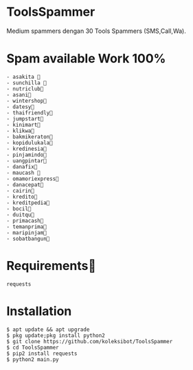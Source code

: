 # ToolsSpammer
Medium spammers dengan 30 Tools Spammers (SMS,Call,Wa).
# Spam available Work 100%
```
- asakita 👻
- sunchilla 👻
- nutriclub👻
- asani👻
- wintershop👻
- datesy👻
- thaifriendly👻
- jumpstart👻
- kinimart👻
- klikwa👻
- bakmikeraton👻
- kopidulukala👻
- kredinesia👻
- pinjamindo👻
- uangpintar👻
- danafix👻
- maucash 👻
- omamoriexpress👻
- danacepat👻
- cairin👻
- kredito👻
- kreditpedia👻
- bocil👻
- duitqu👻
- primacash👻
- temanprima👻
- maripinjam👻
- sobatbangun👻
```
# Requirements📌
```
requests
```
# Installation
```
$ apt update && apt upgrade
$ pkg update;pkg install python2
$ git clone https://github.com/koleksibot/ToolsSpammer
$ cd ToolsSpammer
$ pip2 install requests
$ python2 main.py
```

